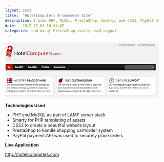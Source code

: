 ```yaml
---
layout: post
title:  "HotelComputers E-commerce Site"
description: I used PHP, MySQL, PrestaShop, Smarty, and CSS3, PayPal to create a modern web application for users to purchase hardware.
date:   2012-12-01 10:34:07
categories: php mysql PrestaShop smarty css3 paypal
---
```


<img src="/img/HotelComputers.png" alt="Screenshot">

**Technologies Used**

- PHP and MySQL as part of LAMP server stack
- Smarty for PHP templating of assets
- CSS3 to create a beautiful website layout
- PrestaShop to handle shopping cart/order system
- PayPal payment API was used to securely place orders

**Live Application**

<a href="http://hotelcomputers.com" target="_blank">http://hotelcomputers.com</a>
